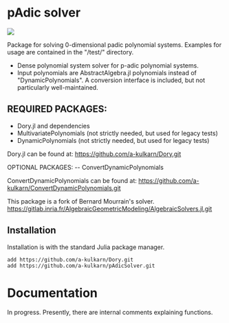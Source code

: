 
# pAdic solver

[![](https://img.shields.io/badge/docs-latest-blue.svg)](https://a-kulkarn.github.io/pAdicSolver/dev)

Package for solving 0-dimensional padic polynomial systems. Examples for usage are contained in the "/test/" directory.

- Dense polynomial system solver for p-adic polynomial systems.
- Input polynomials are AbstractAlgebra.jl polynomials instead of "DynamicPolynomials". A conversion interface is included, but not particularly well-maintained.


## REQUIRED PACKAGES:
- Dory.jl and dependencies
- MultivariatePolynomials  (not strictly needed, but used for legacy tests)
- DynamicPolynomials       (not strictly needed, but used for legacy tests)

Dory.jl can be found at: https://github.com/a-kulkarn/Dory.git


OPTIONAL PACKAGES:
-- ConvertDynamicPolynomials

ConvertDynamicPolynomials can be found at: https://github.com/a-kulkarn/ConvertDynamicPolynomials.git

This package is a fork of Bernard Mourrain's solver.
https://gitlab.inria.fr/AlgebraicGeometricModeling/AlgebraicSolvers.jl.git

## Installation

Installation is with the standard Julia package manager.

    add https://github.com/a-kulkarn/Dory.git
    add https://github.com/a-kulkarn/pAdicSolver.git


# Documentation

In progress. Presently, there are internal comments explaining functions.
